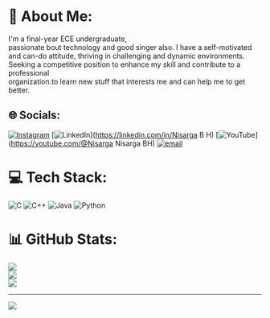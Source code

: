 # 💫 About Me:
I'm a final-year ECE undergraduate, <br>passionate bout technology and good singer also. I have a self-motivated <br>and can-do attitude, thriving in challenging and dynamic environments.<br>Seeking a competitive position to enhance my skill and contribute to a professional<br>organization.to learn new stuff that interests me and can help me to get better.<br>


## 🌐 Socials:
[![Instagram](https://img.shields.io/badge/Instagram-%23E4405F.svg?logo=Instagram&logoColor=white)](https://instagram.com/nisarga_bh_) [![LinkedIn](https://img.shields.io/badge/LinkedIn-%230077B5.svg?logo=linkedin&logoColor=white)](https://linkedin.com/in/Nisarga B H) [![YouTube](https://img.shields.io/badge/YouTube-%23FF0000.svg?logo=YouTube&logoColor=white)](https://youtube.com/@Nisarga Nisarga BH) [![email](https://img.shields.io/badge/Email-D14836?logo=gmail&logoColor=white)](mailto:nisarganisargabh@gmail.com) 

# 💻 Tech Stack:
![C](https://img.shields.io/badge/c-%2300599C.svg?style=flat&logo=c&logoColor=white) ![C++](https://img.shields.io/badge/c++-%2300599C.svg?style=flat&logo=c%2B%2B&logoColor=white) ![Java](https://img.shields.io/badge/java-%23ED8B00.svg?style=flat&logo=openjdk&logoColor=white) ![Python](https://img.shields.io/badge/python-3670A0?style=flat&logo=python&logoColor=ffdd54)
# 📊 GitHub Stats:
![](https://github-readme-stats.vercel.app/api?username=Nisarga-BH&theme=vue-dark&hide_border=false&include_all_commits=false&count_private=true)<br/>
![](https://github-readme-streak-stats.herokuapp.com/?user=Nisarga-BH&theme=vue-dark&hide_border=false)<br/>
![](https://github-readme-stats.vercel.app/api/top-langs/?username=Nisarga-BH&theme=vue-dark&hide_border=false&include_all_commits=false&count_private=true&layout=compact)

---
[![](https://visitcount.itsvg.in/api?id=Nisarga-BH&icon=0&color=0)](https://visitcount.itsvg.in)

<!-- Proudly created with GPRM ( https://gprm.itsvg.in ) -->
